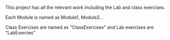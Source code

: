 This project has all the relevant work including the Lab and class exercises.

Each Module is named as Module1, Module2...

Class Exercises are named as "ClassExercises" and Lab exercises are "LabExercies"
